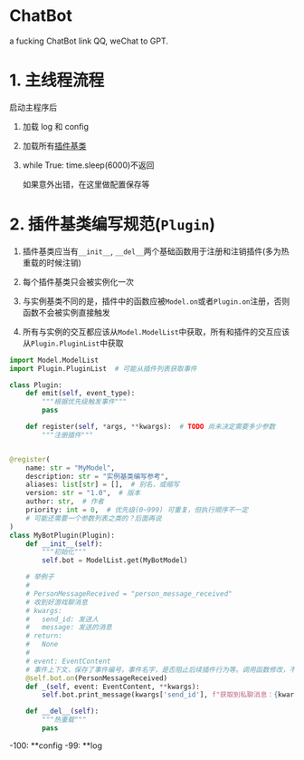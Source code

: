 # ChatBot

a fucking ChatBot link QQ, weChat to GPT.

# 1. 主线程流程

启动主程序后

1. 加载 log 和 config
2. 加载所有[插件基类](#2-插件基类编写规范plugin)
3. while True: time.sleep(6000)不返回

   如果意外出错，在这里做配置保存等

# 2. 插件基类编写规范(`Plugin`)

1. 插件基类应当有`__init__`, `__del__`两个基础函数用于注册和注销插件(多为热重载的时候注销)

2. 每个插件基类只会被实例化一次

3. 与实例基类不同的是，插件中的函数应被`Model.on`或者`Plugin.on`注册，否则函数不会被实例直接触发

4. 所有与实例的交互都应该从`Model.ModelList`中获取，所有和插件的交互应该从`Plugin.PluginList`中获取

```python
import Model.ModelList
import Plugin.PluginList  # 可能从插件列表获取事件

class Plugin:
    def emit(self, event_type):
        """根据优先级触发事件"""
        pass

    def register(self, *args, **kwargs):  # TODO 尚未决定需要多少参数
        """注册插件"""


@register(
    name: str = "MyModel",
    description: str = "实例基类编写参考",
    aliases: list[str] = [],  # 别名，或缩写
    version: str = "1.0",  # 版本
    author: str,  # 作者
    priority: int = 0,  # 优先级(0~999) 可重复，但执行顺序不一定
    # 可能还需要一个参数列表之类的？后面再说
)
class MyBotPlugin(Plugin):
    def __init__(self):
        """初始化"""
        self.bot = ModelList.get(MyBotModel)

    # 举例子
    #
    # PersonMessageReceived = "person_message_received"
    # 收到好游戏聊消息
    # kwargs:
    #   send_id: 发送人
    #   message: 发送的消息
    # return:
    #   None
    #
    # event: EventContent
    # 事件上下文，保存了事件编号，事件名字，是否阻止后续插件行为等。调用函数修改，不用返回
    @self.bot.on(PersonMessageReceived)
    def _(self, event: EventContent, **kwargs):
        self.bot.print_message(kwargs['send_id'], f"获取到私聊消息：{kwargs['message']}")

    def __del__(self):
        """热重载"""
        pass
```

-100: **config
-99: **log
